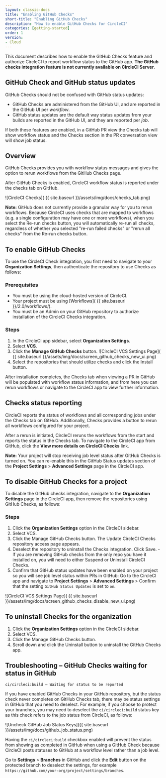 ```yaml
---
layout: classic-docs
title: "Enabling GitHub Checks"
short-title: "Enabling GitHub Checks"
description: "How to enable GitHub Checks for CircleCI"
categories: [getting-started]
order: 1
version:
- Cloud
---
```


This document describes how to enable the GitHub Checks feature and authorize CircleCI to report workflow status to the GitHub app. **The GitHub checks integration feature is not currently available on CircleCI Server**.

## GitHub Check and GitHub status updates

GitHub Checks should not be confused with GitHub status updates:

* GitHub Checks are administered from the GitHub UI, and are reported in the GitHub UI per _workflow_.
* GitHub status updates are the default way status updates from your builds are reported in the GitHub UI, and they are reported per _job_.

If both these features are enabled, in a GitHub PR view the Checks tab will show workflow status and the Checks section in the PR conversation view will show job status.

## Overview

GitHub Checks provides you with workflow status messages and gives the option to rerun workflows from the GitHub Checks page.

After GitHub Checks is enabled, CircleCI workflow status is reported under the checks tab on GitHub.

![CircleCI Checks]( {{ site.baseurl }}/assets/img/docs/checks_tab.png)

**Note:** GitHub does not currently provide a granular way for you to rerun workflows. Because CircleCI uses checks that are mapped to workflows (e.g. a single configuration may have one or more workflows), when you select the Re-run checks button, you will automatically re-run all checks, regardless of whether you selected "re-run failed checks" or "rerun all checks" from the Re-run checks button.

## To enable GitHub Checks

To use the CircleCI Check integration, you first need to navigate to your **Organization Settings**, then authenticate the repository to use Checks as follows:

### Prerequisites

- You must be using the cloud-hosted version of CircleCI.
- Your project must be using [Workflows]( {{ site.baseurl }}/2.0/workflows/).
- You must be an Admin on your GitHub repository to authorize installation of the CircleCI Checks integration.

### Steps

1. In the CircleCI app sidebar, select **Organization Settings**.
2. Select **VCS**.
3. Click the **Manage GitHub Checks** button. ![CircleCI VCS Settings Page]( {{ site.baseurl }}/assets/img/docs/screen_github_checks_new_ui.png)
4. Select the repositories that should utilize checks and click the Install button.

After installation completes, the Checks tab when viewing a PR in GitHub will be populated with workflow status information, and from here you can rerun workflows or navigate to the CircleCI app to view further information.

## Checks status reporting

CircleCI reports the status of workflows and all corresponding jobs under the Checks tab on GitHub. Additionally, Checks provides a button to rerun all workflows configured for your project.

After a rerun is initiated, CircleCI reruns the workflows from the start and reports the status in the Checks tab. To navigate to the CircleCI app from GitHub, click the **View more details on CircleCI Checks** link.

**Note:** Your project will stop receiving job level status after GitHub Checks is turned on. You can re-enable this in the GitHub Status updates section of the **Project Settings** > **Advanced Settings** page in the CircleCI app.

## To disable GitHub Checks for a project

To disable the GitHub checks integration, navigate to the **Organization Settings** page in the CircleCI app, then remove the repositories using GitHub Checks, as follows:

### Steps

1. Click the **Organization Settings** option in the CircleCI sidebar.
2. Select VCS.
3. Click the Manage GitHub Checks button. The Update CircleCI Checks repository access page appears.
4. Deselect the repository to uninstall the Checks integration. Click Save. - If you are removing GitHub checks from the only repo you have it installed on, you will need to either Suspend or Uninstall CircleCI Checks.
5. Confirm that GitHub status updates have been enabled on your project so you will see job level status within PRs in GitHub: Go to the CircleCI app and navigate to **Project Settings** > **Advanced Settings** > Confirm that the setting `GitHub Status Updates` is set to `on`.

![CircleCI VCS Settings Page]( {{ site.baseurl }}/assets/img/docs/screen_github_checks_disable_new_ui.png)

## To uninstall Checks for the organization

1. Click the **Organization Settings** option in the CircleCI sidebar.
2. Select VCS.
3. Click the Manage GitHub Checks button.
4. Scroll down and click the Uninstall button to uninstall the GitHub Checks app.


## Troubleshooting – GitHub Checks waiting for status in GitHub

`ci/circleci:build — Waiting for status to be reported`

If you have enabled GitHub Checks in your GitHub repository, but the status check never completes on GitHub Checks tab, there may be status settings in GitHub that you need to deselect. For example, if you choose to protect your branches, you may need to deselect the `ci/circleci:build` status key as this check refers to the job status from CircleCI, as follows:

![Uncheck GitHub Job Status Keys]({{ site.baseurl }}/assets/img/docs/github_job_status.png)

Having the `ci/circleci:build` checkbox enabled will prevent the status from showing as completed in GitHub when using a GitHub Check because CircleCI posts statuses to GitHub at a workflow level rather than a job level.

Go to **Settings** > **Branches** in GitHub and click the **Edit** button on the protected branch to deselect the settings, for example `https://github.com/your-org/project/settings/branches`.

